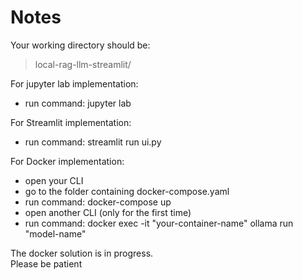 # Notes

Your working directory should be:  
> local-rag-llm-streamlit/

For jupyter lab implementation:
- run command: jupyter lab  

For Streamlit implementation:
- run command: streamlit run ui.py

For Docker implementation:
- open your CLI
- go to the folder containing docker-compose.yaml
- run command: docker-compose up
- open another CLI (only for the first time)
- run command: docker exec -it "your-container-name" ollama run "model-name"  

The docker solution is in progress.  
Please be patient  